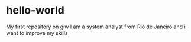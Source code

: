 # hello-world
My first repository on giw
I am a system analyst from Rio de Janeiro and i want to improve my skills
